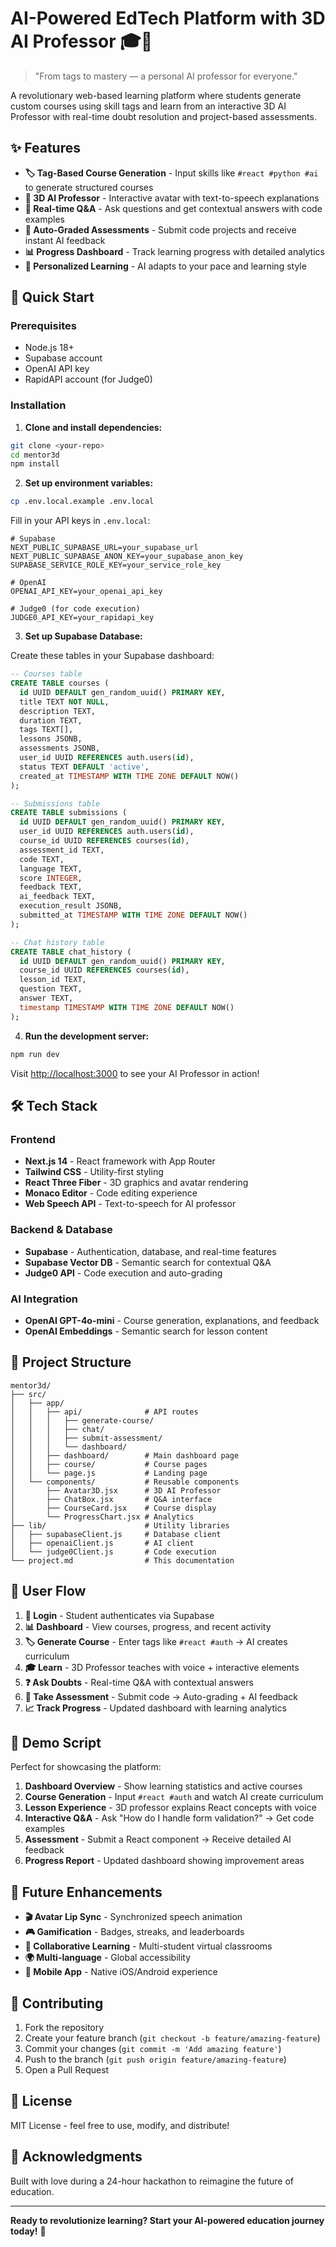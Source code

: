 # AI-Powered EdTech Platform with 3D AI Professor 🎓🤖

> "From tags to mastery — a personal AI professor for everyone."

A revolutionary web-based learning platform where students generate custom courses using skill tags and learn from an interactive 3D AI Professor with real-time doubt resolution and project-based assessments.

## ✨ Features

- **🏷️ Tag-Based Course Generation** - Input skills like `#react #python #ai` to generate structured courses
- **🤖 3D AI Professor** - Interactive avatar with text-to-speech explanations  
- **💬 Real-time Q&A** - Ask questions and get contextual answers with code examples
- **📝 Auto-Graded Assessments** - Submit code projects and receive instant AI feedback
- **📊 Progress Dashboard** - Track learning progress with detailed analytics
- **🎯 Personalized Learning** - AI adapts to your pace and learning style

## 🚀 Quick Start

### Prerequisites
- Node.js 18+ 
- Supabase account
- OpenAI API key
- RapidAPI account (for Judge0)

### Installation

1. **Clone and install dependencies:**
```bash
git clone <your-repo>
cd mentor3d
npm install
```

2. **Set up environment variables:**
```bash
cp .env.local.example .env.local
```

Fill in your API keys in `.env.local`:
```env
# Supabase
NEXT_PUBLIC_SUPABASE_URL=your_supabase_url
NEXT_PUBLIC_SUPABASE_ANON_KEY=your_supabase_anon_key
SUPABASE_SERVICE_ROLE_KEY=your_service_role_key

# OpenAI
OPENAI_API_KEY=your_openai_api_key

# Judge0 (for code execution)
JUDGE0_API_KEY=your_rapidapi_key
```

3. **Set up Supabase Database:**

Create these tables in your Supabase dashboard:

```sql
-- Courses table
CREATE TABLE courses (
  id UUID DEFAULT gen_random_uuid() PRIMARY KEY,
  title TEXT NOT NULL,
  description TEXT,
  duration TEXT,
  tags TEXT[],
  lessons JSONB,
  assessments JSONB,
  user_id UUID REFERENCES auth.users(id),
  status TEXT DEFAULT 'active',
  created_at TIMESTAMP WITH TIME ZONE DEFAULT NOW()
);

-- Submissions table  
CREATE TABLE submissions (
  id UUID DEFAULT gen_random_uuid() PRIMARY KEY,
  user_id UUID REFERENCES auth.users(id),
  course_id UUID REFERENCES courses(id),
  assessment_id TEXT,
  code TEXT,
  language TEXT,
  score INTEGER,
  feedback TEXT,
  ai_feedback TEXT,
  execution_result JSONB,
  submitted_at TIMESTAMP WITH TIME ZONE DEFAULT NOW()
);

-- Chat history table
CREATE TABLE chat_history (
  id UUID DEFAULT gen_random_uuid() PRIMARY KEY,
  course_id UUID REFERENCES courses(id),
  lesson_id TEXT,
  question TEXT,
  answer TEXT,
  timestamp TIMESTAMP WITH TIME ZONE DEFAULT NOW()
);
```

4. **Run the development server:**
```bash
npm run dev
```

Visit [http://localhost:3000](http://localhost:3000) to see your AI Professor in action!

## 🛠️ Tech Stack

### Frontend
- **Next.js 14** - React framework with App Router
- **Tailwind CSS** - Utility-first styling
- **React Three Fiber** - 3D graphics and avatar rendering
- **Monaco Editor** - Code editing experience
- **Web Speech API** - Text-to-speech for AI professor

### Backend & Database  
- **Supabase** - Authentication, database, and real-time features
- **Supabase Vector DB** - Semantic search for contextual Q&A
- **Judge0 API** - Code execution and auto-grading

### AI Integration
- **OpenAI GPT-4o-mini** - Course generation, explanations, and feedback
- **OpenAI Embeddings** - Semantic search for lesson content

## 📁 Project Structure

```
mentor3d/
├── src/
│   ├── app/
│   │   ├── api/              # API routes
│   │   │   ├── generate-course/
│   │   │   ├── chat/
│   │   │   ├── submit-assessment/
│   │   │   └── dashboard/
│   │   ├── dashboard/        # Main dashboard page
│   │   ├── course/           # Course pages
│   │   └── page.js           # Landing page
│   └── components/           # Reusable components
│       ├── Avatar3D.jsx      # 3D AI Professor
│       ├── ChatBox.jsx       # Q&A interface  
│       ├── CourseCard.jsx    # Course display
│       └── ProgressChart.jsx # Analytics
├── lib/                      # Utility libraries
│   ├── supabaseClient.js     # Database client
│   ├── openaiClient.js       # AI client
│   └── judge0Client.js       # Code execution
└── project.md                # This documentation
```

## 🔄 User Flow

1. **🚪 Login** - Student authenticates via Supabase
2. **📊 Dashboard** - View courses, progress, and recent activity  
3. **🏷️ Generate Course** - Enter tags like `#react #auth` → AI creates curriculum
4. **🎓 Learn** - 3D Professor teaches with voice + interactive elements
5. **❓ Ask Doubts** - Real-time Q&A with contextual answers
6. **📝 Take Assessment** - Submit code → Auto-grading + AI feedback
7. **📈 Track Progress** - Updated dashboard with learning analytics

## 🎯 Demo Script

Perfect for showcasing the platform:

1. **Dashboard Overview** - Show learning statistics and active courses
2. **Course Generation** - Input `#react #auth` and watch AI create curriculum  
3. **Lesson Experience** - 3D professor explains React concepts with voice
4. **Interactive Q&A** - Ask "How do I handle form validation?" → Get code examples
5. **Assessment** - Submit a React component → Receive detailed AI feedback
6. **Progress Report** - Updated dashboard showing improvement areas

## 🔮 Future Enhancements

- **🎬 Avatar Lip Sync** - Synchronized speech animation
- **🎮 Gamification** - Badges, streaks, and leaderboards  
- **👥 Collaborative Learning** - Multi-student virtual classrooms
- **🌍 Multi-language** - Global accessibility
- **📱 Mobile App** - Native iOS/Android experience

## 🤝 Contributing

1. Fork the repository
2. Create your feature branch (`git checkout -b feature/amazing-feature`)
3. Commit your changes (`git commit -m 'Add amazing feature'`)
4. Push to the branch (`git push origin feature/amazing-feature`)
5. Open a Pull Request

## 📄 License

MIT License - feel free to use, modify, and distribute!

## 🙏 Acknowledgments

Built with love during a 24-hour hackathon to reimagine the future of education.

---

**Ready to revolutionize learning? Start your AI-powered education journey today!** 🚀